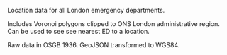 Location data for all London emergency departments.

Includes Voronoi polygons clipped to ONS London administrative region. Can be used to see see nearest ED to a location.

Raw data in OSGB 1936. GeoJSON transformed to WGS84.